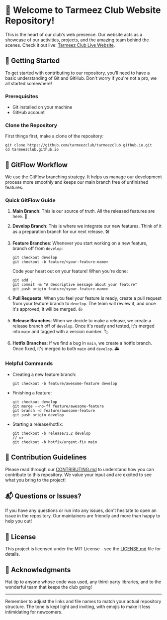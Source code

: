 # 👋 Welcome to Tarmeez Club Website Repository! 

This is the heart of our club's web presence. Our website acts as a showcase of our activities, projects, and the amazing team behind the scenes. Check it out live: [Tarmeez Club Live Website](https://tarmeezclub.github.io).

## 🚀 Getting Started

To get started with contributing to our repository, you'll need to have a basic understanding of Git and GitHub. Don't worry if you're not a pro, we all started somewhere!

### Prerequisites
- Git installed on your machine
- GitHub account

### Clone the Repository

First things first, make a clone of the repository:
```
git clone https://github.com/tarmeezclub/tarmeezclub.github.io.git
cd tarmeezclub.github.io
```

## 🌳 GitFlow Workflow

We use the GitFlow branching strategy. It helps us manage our development process more smoothly and keeps our main branch free of unfinished features.

### Quick GitFlow Guide

1. **Main Branch**: This is our source of truth. All the released features are here. 🎉

2. **Develop Branch**: This is where we integrate our new features. Think of it as a preparation branch for our next release. 🛠️

3. **Feature Branches**: Whenever you start working on a new feature, branch off from `develop`:
    ```
    git checkout develop
    git checkout -b feature/<your-feature-name>
    ```
   Code your heart out on your feature! When you're done:
    ```
    git add .
    git commit -m "A descriptive message about your feature"
    git push origin feature/<your-feature-name>
    ```

4. **Pull Requests**: When you feel your feature is ready, create a pull request from your feature branch to `develop`. The team will review it, and once it's approved, it will be merged. 👍

5. **Release Branches**: When we decide to make a release, we create a release branch off of `develop`. Once it's ready and tested, it's merged into `main` and tagged with a version number. 🏷️

6. **Hotfix Branches**: If we find a bug in `main`, we create a hotfix branch. Once fixed, it's merged to both `main` and `develop`. 🚑

### Helpful Commands

- Creating a new feature branch:
  ```
  git checkout -b feature/awesome-feature develop
  ```
  
- Finishing a feature:
  ```
  git checkout develop
  git merge --no-ff feature/awesome-feature
  git branch -d feature/awesome-feature
  git push origin develop
  ```

- Starting a release/hotfix:
  ```
  git checkout -b release/1.2 develop
  // or
  git checkout -b hotfix/urgent-fix main
  ```

## 🤗 Contribution Guidelines

Please read through our [CONTRIBUTING.md](CONTRIBUTING.md) to understand how you can contribute to this repository. We value your input and are excited to see what you bring to the project!

## 📬 Questions or Issues?

If you have any questions or run into any issues, don't hesitate to open an issue in the repository. Our maintainers are friendly and more than happy to help you out!

## 📝 License

This project is licensed under the MIT License - see the [LICENSE.md](LICENSE.md) file for details.

## 🙌 Acknowledgments

Hat tip to anyone whose code was used, any third-party libraries, and to the wonderful team that keeps the club going!

---

Remember to adjust the links and file names to match your actual repository structure. The tone is kept light and inviting, with emojis to make it less intimidating for newcomers.
